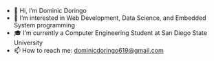- 👋 Hi, I’m Dominic Doringo
- 👀 I’m interested in Web Development, Data Science, and Embedded System programming
- 🎓 I’m currently a Computer Engineering Student at San Diego State University
- 📫 How to reach me: dominicdoringo619@gmail.com 

<!--
**dominicdoringo/dominicdoringo** is a ✨ _special_ ✨ repository because its `README.md` (this file) appears on your GitHub profile.

Here are some ideas to get you started:

- 🔭 I’m currently working on ...
- 🌱 I’m currently learning ...
- 👯 I’m looking to collaborate on ...
- 🤔 I’m looking for help with ...
- 💬 Ask me about ...
- 📫 How to reach me: ...
- 😄 Pronouns: ...
- ⚡ Fun fact: ...
-->
